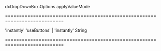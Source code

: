 <!--id-->dxDropDownBox.Options.applyValueMode<!--/id-->
===========================================================================
<!--hidden--><!--/hidden-->
<!--default-->'instantly'<!--/default-->
<!--acceptValues-->'useButtons' | 'instantly'<!--/acceptValues-->
<!--type-->String<!--/type-->
===========================================================================

<!--shortDescription-->

<!--/shortDescription-->

<!--fullDescription-->

<!--/fullDescription-->